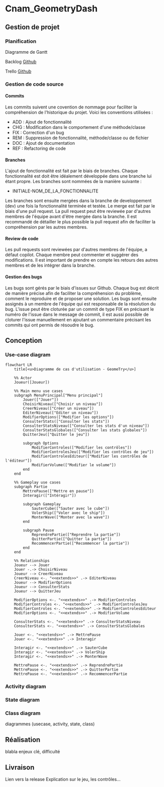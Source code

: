 # Cnam_GeometryDash

## Gestion de projet

### Planification

Diagramme de Gantt

Backlog [Github](https://github.com/users/OneLiberty/projects/3/views/4)

Trello [Github](https://github.com/users/OneLiberty/projects/3/views/5)

### Gestion de code source

#### Commits

Les commits suivent une covention de nommage pour faciliter la compréhension de l'historique du projet. Voici les conventions utilisées :

- ADD : Ajout de fonctionnalité
- CHG : Modification dans le comportement d'une méthode/classe
- FIX : Correction d'un bug
- REM : Suppression de fonctionnalité, méthode/classe ou de fichier
- DOC : Ajout de documentation
- REF : Refactoring de code

#### Branches

L'ajout de fonctionnalité est fait par le biais de branches. Chaque fonctionnalité est doit être idéalement développée dans une branche lui étant propre.
Les branches sont nommées de la manière suivante :

- INITIALE-NOM_DE_LA_FONCTIONNALITE

Les branches sont ensuite mergées dans la branche de developpement (dev) une fois la fonctionnalité terminée et testée. Le merge est fait par le biais d'une pull request. La pull request peut être reviewée par d'autres membres de l'équipe avant d'être mergée dans la branche. Il est recommandé de détailler le plus possible la pull request afin de faciliter la compréhension par les autres membres.

#### Review de code

Les pull requests sont reviewées par d'autres membres de l'équipe, a défaut copilot. Chaque membre peut commenter et suggérer des modifications. Il est important de prendre en compte les retours des autres membres et de les intégrer dans la branche.

#### Gestion des bugs

Les bugs sont gérés par le biais d'issues sur Github. Chaque bug est décrit de manière précise afin de faciliter la compréhension du problème, comment le reproduire et de proposer une solution. Les bugs sont ensuite assignés à un membre de l'équipe qui est responsable de la résolution du bug. L'issue peut être cloturée par un commit de type FIX en précisant le numéro de l'issue dans le message de commit, il est aussi possible de cloturer l'issue manuellement en ajoutant un commentaire précisant les commits qui ont permis de résoudre le bug.

## Conception

### Use-case diagram

```mermaid
flowchart LR
    title[<u>Diagramme de cas d'utilisation - GeomeTry</u>]

    %% Actor
    Joueur([Joueur])

    %% Main menu use cases
    subgraph MenuPrincipal["Menu principal"]
        Jouer(["Jouer"])
        ChoisirNiveau(["Choisir un niveau"])
        CreerNiveau(["Créer un niveau"])
        EditerNiveau(["Editer un niveau"])
        ModifierOptions(["Modifier les options"])
        ConsulterStats(["Consulter les stats"])
        ConsulterStatsNiveau(["Consulter les stats d'un niveau"])
        ConsulterStatsGlobales(["Consulter les stats globales"])
        QuitterJeu(["Quitter le jeu"])

        subgraph Options
            ModifierControles(["Modifier les contrôles"])
            ModifierControlesJeu(["Modifier les contrôles de jeu"])
            ModifierControlesEditeur(["Modifier les contrôles de l'éditeur"])
            ModifierVolume(["Modifier le volume"])
        end
    end

    %% Gameplay use cases
    subgraph Partie
        MettrePause(["Mettre en pause"])
        Interagir(["Intéragir"])

        subgraph Gameplay
            SauterCube(["Sauter avec le cube"])
            VolerShip(["Voler avec le ship"])
            MonterWave(["Monter avec la wave"])
        end

        subgraph Pause
            ReprendrePartie(["Reprendre la partie"])
            QuitterPartie(["Quitter la partie"])
            RecommencerPartie(["Recommencer la partie"])
        end
    end

    %% Relationships
    Joueur --> Jouer
    Jouer -.-> ChoisirNiveau
    Joueur --> CreerNiveau
    CreerNiveau <-. "<<extends>>" .-> EditerNiveau
    Joueur --> ModifierOptions
    Joueur --> ConsulterStats
    Joueur --> QuitterJeu

    ModifierOptions <-. "<<extends>>" .-> ModifierControles
    ModifierControles <-. "<<extends>>" .-> ModifierControlesJeu
    ModifierControles <-. "<<extends>>" .-> ModifierControlesEditeur
    ModifierOptions <-. "<<extends>>" .-> ModifierVolume

    ConsulterStats <-. "<<extends>>" .-> ConsulterStatsNiveau
    ConsulterStats <-. "<<extends>>" .-> ConsulterStatsGlobales

    Jouer <-. "<<extends>>" .-> MettrePause
    Jouer <-. "<<extends>>" .-> Interagir

    Interagir <-. "<<extends>>" .-> SauterCube
    Interagir <-. "<<extends>>" .-> VolerShip
    Interagir <-. "<<extends>>" .-> MonterWave

    MettrePause <-. "<<extends>>" .-> ReprendrePartie
    MettrePause <-. "<<extends>>" .-> QuitterPartie
    MettrePause <-. "<<extends>>" .-> RecommencerPartie
```

### Activity diagram

### State diagram

### Class diagram

diagrammes (usecase, activity, state, class)

## Réalisation

blabla enjeux clé, difficulté

## Livraison

Lien vers la release
Explication sur le jeu, les contrôles...

```

```
